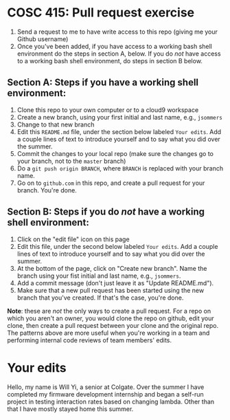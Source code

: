# COSC 415: Pull request exercise

1. Send a request to me to have write access to this repo (giving me your Github username)
2. Once you've been added, if you have access to a working bash shell environment do the steps in section A, below.  If you do *not* have access to a working bash shell environment, do steps in section B below.

## Section A: Steps if you have a working shell environment:
1. Clone this repo to your own computer or to a cloud9 workspace
2. Create a new branch, using your first initial and last name, e.g., `jsommers`
3. Change to that new branch
4. Edit this `README.md` file, under the section below labeled `Your edits`.  Add a couple lines of text to introduce yourself and to say what you did over the summer.
5. Commit the changes to your local repo (make sure the changes go to your branch, not to the `master` branch)
6. Do a `git push origin BRANCH`, where `BRANCH` is replaced with your branch name.
7. Go on to `github.com` in this repo, and create a pull request for your branch.  You're done.

## Section B: Steps if you do *not* have a working shell environment:
1. Click on the "edit file" icon on this page
2.  Edit this file, under the second below labeled `Your edits`.  Add a couple lines of text to introduce yourself and to say what you did over the summer.
3.  At the bottom of the page, click on "Create new branch".  Name the branch using your fist initial and last name, e.g., `jsommers`.
4.  Add a commit message (don't just leave it as "Update README.md").
5. Make sure that a new pull request has been started using the new branch that you've created.  If that's the case, you're done.

**Note**: these are *not* the only ways to create a pull request.  For a repo on which you aren't an owner, you would clone the repo on github, edit your clone, then create a pull request between your clone and the original repo.  The patterns above are more useful when you're working in a team and performing internal code reviews of team members' edits.

# Your edits
Hello, my name is Will Yi, a senior at Colgate. Over the summer I have completed my firmware development internship and began a self-run project in testing interaction rates based on changing lambda. Other than that I have mostly stayed home this summer. 
